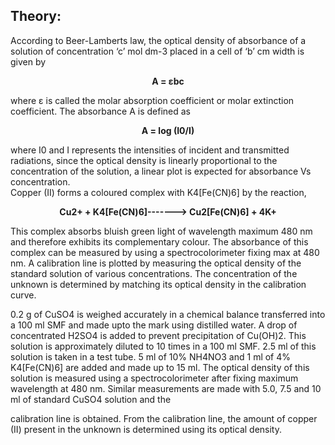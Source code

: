 <!DOCTYPE html>
<html>
<head>
<title>page title</h2></title>
</head>
<body>

<h2>Theory:</h2>
<p>According to Beer-Lamberts law, the optical density of absorbance of a solution of
concentration ‘c’ mol dm-3
placed in a cell of ‘b’ cm width is given by</p>
<p>                  <center>      <strong>                A = εbc</strong></center></p>
<p>where ε is called the molar absorption coefficient or molar extinction coefficient. The
absorbance A is defined as </p>
<p>                  <center>      <strong>               A = log (I0/I)</strong></center></p>
where I0 and I represents the intensities of incident and transmitted radiations, since the
optical density is linearly proportional to the concentration of the solution, a linear plot is
expected for absorbance Vs concentration.<br>
            Copper (II) forms a coloured complex with K4[Fe(CN)6] by the reaction,
<p>    <center>        <strong>   Cu2+ + K4[Fe(CN)6]-------> Cu2[Fe(CN)6] + 4K+</strong></center></p>
<p>This complex absorbs bluish green light of wavelength maximum 480 nm and
therefore exhibits its complementary colour. The absorbance of this complex can be
measured by using a spectrocolorimeter fixing max at 480 nm. A calibration line is plotted by
measuring the optical density of the standard solution of various concentrations. The
concentration of the unknown is determined by matching its optical density in the calibration
curve.</p>
<p>0.2 g of CuSO4 is weighed accurately in a chemical balance transferred into a 100 ml
SMF and made upto the mark using distilled water. A drop of concentrated H2SO4 is added to
prevent precipitation of Cu(OH)2. This solution is approximately diluted to 10 times in a 100
ml SMF. 2.5 ml of this solution is taken in a test tube. 5 ml of 10% NH4NO3 and 1 ml of 4%
K4[Fe(CN)6] are added and made up to 15 ml. The optical density of this solution is
measured using a spectrocolorimeter after fixing maximum wavelength at 480 nm. Similar
measurements are made with 5.0, 7.5 and 10 ml of standard CuSO4 solution and the 

calibration line is obtained. From the calibration line, the amount of copper (II) present in the
unknown is determined using its optical density.</p>


</body>
</html>
